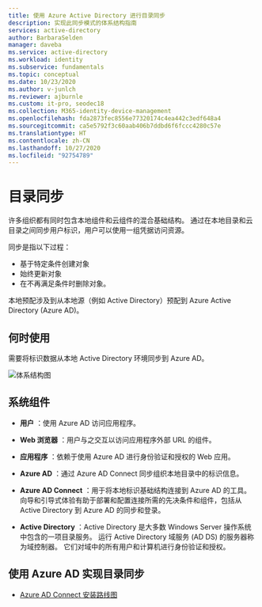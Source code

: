```yaml
---
title: 使用 Azure Active Directory 进行目录同步
description: 实现此同步模式的体系结构指南
services: active-directory
author: BarbaraSelden
manager: daveba
ms.service: active-directory
ms.workload: identity
ms.subservice: fundamentals
ms.topic: conceptual
ms.date: 10/23/2020
ms.author: v-junlch
ms.reviewer: ajburnle
ms.custom: it-pro, seodec18
ms.collection: M365-identity-device-management
ms.openlocfilehash: fda2873fec8556e77320174c4ea442c3edf648a4
ms.sourcegitcommit: ca5e5792f3c60aab406b7ddbd6f6fccc4280c57e
ms.translationtype: HT
ms.contentlocale: zh-CN
ms.lasthandoff: 10/27/2020
ms.locfileid: "92754789"
---
```

# <a name="directory-synchronization"></a>目录同步

许多组织都有同时包含本地组件和云组件的混合基础结构。 通过在本地目录和云目录之间同步用户标识，用户可以使用一组凭据访问资源。 

同步是指以下过程： 

* 基于特定条件创建对象
* 始终更新对象
* 在不再满足条件时删除对象。 

本地预配涉及到从本地源（例如 Active Directory）预配到 Azure Active Directory (Azure AD)。 

## <a name="use-when"></a>何时使用

需要将标识数据从本地 Active Directory 环境同步到 Azure AD。

![体系结构图](./media/authentication-patterns/dir-sync-auth.png)

## <a name="components-of-system"></a>系统组件

* **用户** ：使用 Azure AD 访问应用程序。

* **Web 浏览器** ：用户与之交互以访问应用程序外部 URL 的组件。

* **应用程序** ：依赖于使用 Azure AD 进行身份验证和授权的 Web 应用。

* **Azure AD** ：通过 Azure AD Connect 同步组织本地目录中的标识信息。 

* **Azure AD Connect** ：用于将本地标识基础结构连接到 Azure AD 的工具。 向导和引导式体验有助于部署和配置连接所需的先决条件和组件，包括从 Active Directory 到 Azure AD 的同步和登录。 

* **Active Directory** ：Active Directory 是大多数 Windows Server 操作系统中包含的一项目录服务。 运行 Active Directory 域服务 (AD DS) 的服务器称为域控制器。 它们对域中的所有用户和计算机进行身份验证和授权。

## <a name="implement-directory-synchronization-with-azure-ad"></a>使用 Azure AD 实现目录同步

* [Azure AD Connect 安装路线图](/active-directory/hybrid/how-to-connect-install-roadmap)

